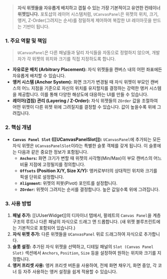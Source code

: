 
> **자식 위젯들을 자유롭게 배치하고 겹칠 수 있는 가장 기본적이고 유연한 컨테이너 위젯입니다.** 포토샵의 레이어 시스템처럼, `UCanvasPanel`은 위젯의 위치, 크기, 앵커, Z-Order(그려지는 순서)를 정밀하게 제어하여 복잡한 UI 레이아웃을 만드는 기반이 됩니다.

### **1. 주요 역할 및 책임**
> `UCanvasPanel`은 다른 패널들과 달리 자식들을 자동으로 정렬하지 않으며, 개발자가 각 위젯의 위치와 크기를 직접 지정하도록 합니다.
* **자유로운 배치 (Arbitrary Placement):**
    자식 위젯들을 캔버스 내의 어떤 좌표에든 자유롭게 배치할 수 있습니다.
* **앵커 시스템 (Anchor System):**
    화면 크기가 변경될 때 자식 위젯이 부모인 캔버스의 어느 지점을 기준으로 자신의 위치를 유지할지를 결정하는 강력한 앵커 시스템을 제공합니다. 이를 통해 다양한 해상도에 대응하는 UI를 만들 수 있습니다.
* **레이어(겹침) 관리 (Layering / Z-Order):**
    자식 위젯들의 `ZOrder` 값을 조절하여 어떤 위젯이 다른 위젯 위에 그려질지를 결정할 수 있습니다. 값이 높을수록 위에 그려집니다.

### **2. 핵심 개념**
* **`Canvas Panel Slot` ([[UCanvasPanelSlot]]):**
    `UCanvasPanel`에 추가되는 모든 자식 위젯은 `UCanvasPanelSlot`이라는 특별한 슬롯 객체를 갖게 됩니다. 이 슬롯에는 다음과 같은 중요한 정보가 포함됩니다.
    * **`Anchors`:** 화면 크기가 변할 때 위젯의 사각형(Min/Max)이 부모 캔버스의 어느 비율 지점에 고정될지를 정의합니다.
    * **`Offsets` (Position X/Y, Size X/Y):** 앵커로부터의 상대적인 위치와 크기를 픽셀 단위로 설정합니다.
    * **`Alignment`:** 위젯의 피봇(Pivot) 포인트를 설정합니다.
    * **`ZOrder`:** 위젯이 그려지는 순서를 결정합니다. 높은 값일수록 위에 그려집니다.

### **3. 사용 방법**
1.  **패널 추가:** [[UUserWidget]]의 디자이너 탭에서, 팔레트의 `Canvas Panel`을 계층 구조의 루트나 다른 패널의 자식으로 드래그 앤 드롭합니다. (새 위젯 블루프린트에는 기본적으로 포함되어 있습니다.)
2.  **자식 위젯 추가:** 다른 위젯들을 `UCanvasPanel` 위로 드래그하여 자식으로 추가합니다.
3.  **슬롯 설정:** 추가된 자식 위젯을 선택하고, 디테일 패널의 `Slot (Canvas Panel Slot)` 섹션에서 `Anchors`, `Position`, `Size` 등을 설정하여 원하는 위치와 크기를 지정합니다.
4.  **앵커 프리셋 사용:** 앵커 프리셋 버튼을 사용하여, 전체 화면 채우기, 화면 중앙, 각 코너 등 자주 사용하는 앵커 설정을 쉽게 적용할 수 있습니다.

